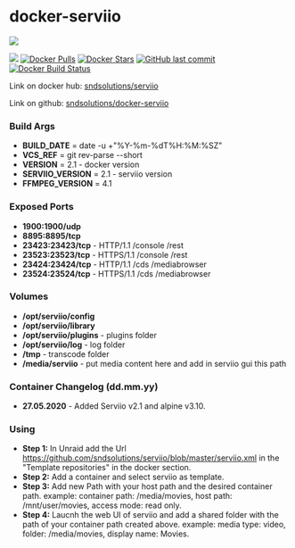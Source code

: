 # docker-serviio

[![](http://serviio.org/images/serviio.png)](http://serviio.org/) 

[![](https://images.microbadger.com/badges/image/sndsolutions/serviio.svg)](https://microbadger.com/images/sndsolutions/serviio) [![Docker Pulls](https://img.shields.io/docker/pulls/sndsolutions/serviio.svg)](https://hub.docker.com/r/sndsolutions/serviio/) [![Docker Stars](https://img.shields.io/docker/stars/sndsolutions/serviio.svg)](https://hub.docker.com/r/sndsolutions/serviio/) [![GitHub last commit](https://img.shields.io/github/last-commit/sndsolutions/serviio.svg)](https://github.com/sndsolutions/serviio) [![Docker Build Status](https://img.shields.io/docker/build/sndsolutions/serviio.svg)](https://hub.docker.com/r/sndsolutions/serviio/)
  
Link on docker hub: [sndsolutions/serviio](https://hub.docker.com/r/sndsolutions/serviio/)

Link on github: [sndsolutions/docker-serviio](https://github.com/sndsolutions/docker-serviio)

### Build Args

 - **BUILD_DATE**       = date -u +\"%Y-%m-%dT%H:%M:%SZ\"
 - **VCS_REF**          = git rev-parse --short
 - **VERSION**          = 2.1 - docker version
 - **SERVIIO_VERSION**  = 2.1 - serviio version
 - **FFMPEG_VERSION**   = 4.1

### Exposed Ports

 - **1900:1900/udp**
 - **8895:8895/tcp**
 - **23423:23423/tcp** - HTTP/1.1 /console /rest
 - **23523:23523/tcp** - HTTPS/1.1 /console /rest
 - **23424:23424/tcp** - HTTP/1.1 /cds /mediabrowser
 - **23524:23524/tcp** - HTTPS/1.1 /cds /mediabrowser

### Volumes
 - **/opt/serviio/config**
 - **/opt/serviio/library**
 - **/opt/serviio/plugins** - plugins folder
 - **/opt/serviio/log**     - log folder
 - **/tmp**                 - transcode folder
 - **/media/serviio**       - put media content here and add in serviio gui this path


### Container Changelog (dd.mm.yy)
 - **27.05.2020** - Added Serviio v2.1 and alpine v3.10.

### Using
 - **Step 1:**   In Unraid add the Url https://github.com/sndsolutions/serviio/blob/master/serviio.xml in the "Template repositories" in the docker section.
 - **Step 2:**   Add a container and select serviio as template.
 - **Step 3:**   Add new Path with your host path and the desired container path.
                 example: container path: /media/movies, host path: /mnt/user/movies, access mode: read only.
 - **Step 4:**   Laucnh the web UI of serviio and add a shared folder with the path of your container path created above.
                 example: media type: video, folder: /media/movies, display name: Movies.
